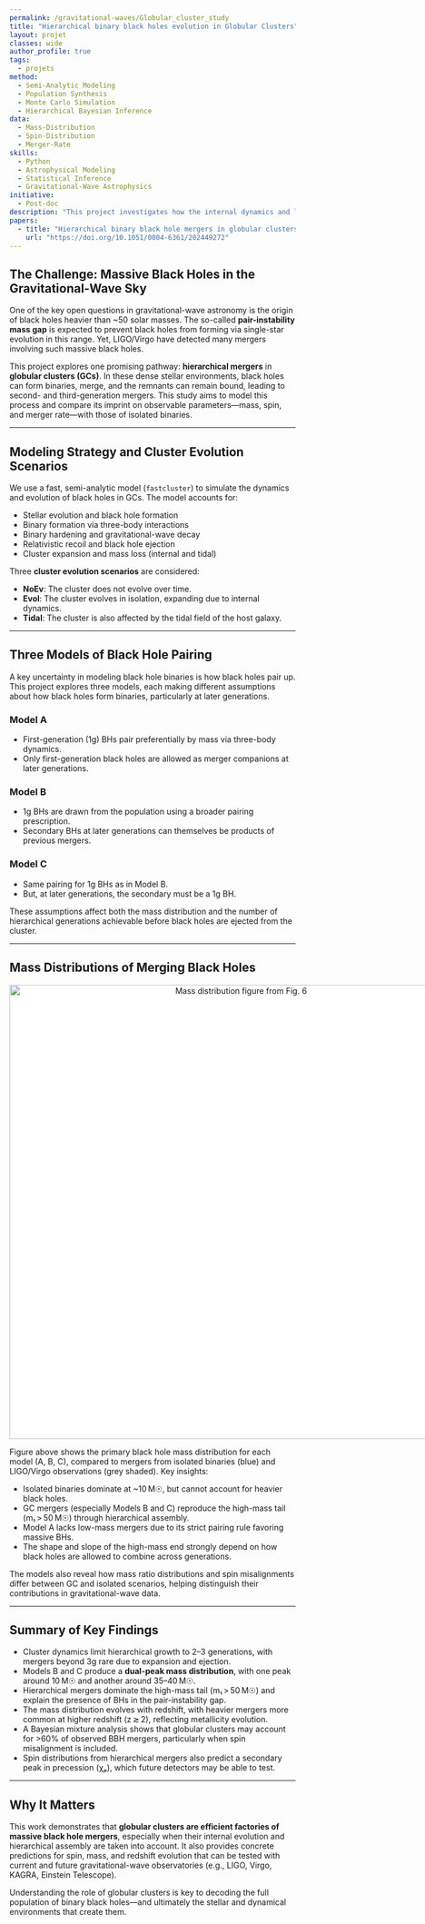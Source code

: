 ```yaml
---
permalink: /gravitational-waves/Globular_cluster_study
title: "Hierarchical binary black holes evolution in Globular Clusters"
layout: projet
classes: wide
author_profile: true
tags: 
  - projets
method: 
  - Semi-Analytic Modeling
  - Population Synthesis
  - Monte Carlo Simulation
  - Hierarchical Bayesian Inference
data: 
  - Mass-Distribution
  - Spin-Distribution
  - Merger-Rate
skills: 
  - Python
  - Astrophysical Modeling
  - Statistical Inference
  - Gravitational-Wave Astrophysics
initiative: 
  - Post-doc
description: "This project investigates how the internal dynamics and long-term evolution of globular clusters shape the mass, spin, and merger-rate distributions of black holes through repeated mergers."
papers:
  - title: "Hierarchical binary black hole mergers in globular clusters: Mass function and evolution with redshift"
    url: "https://doi.org/10.1051/0004-6361/202449272"
---
```


## The Challenge: Massive Black Holes in the Gravitational-Wave Sky

One of the key open questions in gravitational-wave astronomy is the origin of black holes heavier than ~50 solar masses. The so-called **pair-instability mass gap** is expected to prevent black holes from forming via single-star evolution in this range. Yet, LIGO/Virgo have detected many mergers involving such massive black holes.

This project explores one promising pathway: **hierarchical mergers** in **globular clusters (GCs)**. In these dense stellar environments, black holes can form binaries, merge, and the remnants can remain bound, leading to second- and third-generation mergers. This study aims to model this process and compare its imprint on observable parameters—mass, spin, and merger rate—with those of isolated binaries.

---

## Modeling Strategy and Cluster Evolution Scenarios

We use a fast, semi-analytic model (`fastcluster`) to simulate the dynamics and evolution of black holes in GCs. The model accounts for:

- Stellar evolution and black hole formation
- Binary formation via three-body interactions
- Binary hardening and gravitational-wave decay
- Relativistic recoil and black hole ejection
- Cluster expansion and mass loss (internal and tidal)

Three **cluster evolution scenarios** are considered:

- **NoEv**: The cluster does not evolve over time.
- **Evol**: The cluster evolves in isolation, expanding due to internal dynamics.
- **Tidal**: The cluster is also affected by the tidal field of the host galaxy.

---

## Three Models of Black Hole Pairing

A key uncertainty in modeling black hole binaries is how black holes pair up. This project explores three models, each making different assumptions about how black holes form binaries, particularly at later generations.

### **Model A**  
- First-generation (1g) BHs pair preferentially by mass via three-body dynamics.  
- Only first-generation black holes are allowed as merger companions at later generations.

### **Model B**  
- 1g BHs are drawn from the population using a broader pairing prescription.  
- Secondary BHs at later generations can themselves be products of previous mergers.

### **Model C**  
- Same pairing for 1g BHs as in Model B.  
- But, at later generations, the secondary must be a 1g BH.

These assumptions affect both the mass distribution and the number of hierarchical generations achievable before black holes are ejected from the cluster.

---

## Mass Distributions of Merging Black Holes

<p align="center">
  <span style="background-color: white; display: inline-block;">
    <img src="../assets/images/GC_masses.png" alt="Mass distribution figure from Fig. 6" width="800"/>
  </span>
</p>

Figure above shows the primary black hole mass distribution for each model (A, B, C), compared to mergers from isolated binaries (blue) and LIGO/Virgo observations (grey shaded). Key insights:

- Isolated binaries dominate at ~10 M☉, but cannot account for heavier black holes.
- GC mergers (especially Models B and C) reproduce the high-mass tail (m₁ > 50 M☉) through hierarchical assembly.
- Model A lacks low-mass mergers due to its strict pairing rule favoring massive BHs.
- The shape and slope of the high-mass end strongly depend on how black holes are allowed to combine across generations.

The models also reveal how mass ratio distributions and spin misalignments differ between GC and isolated scenarios, helping distinguish their contributions in gravitational-wave data.

---

## Summary of Key Findings

- Cluster dynamics limit hierarchical growth to 2–3 generations, with mergers beyond 3g rare due to expansion and ejection.
- Models B and C produce a **dual-peak mass distribution**, with one peak around 10 M☉ and another around 35–40 M☉.
- Hierarchical mergers dominate the high-mass tail (m₁ > 50 M☉) and explain the presence of BHs in the pair-instability gap.
- The mass distribution evolves with redshift, with heavier mergers more common at higher redshift (z ≳ 2), reflecting metallicity evolution.
- A Bayesian mixture analysis shows that globular clusters may account for >60% of observed BBH mergers, particularly when spin misalignment is included.
- Spin distributions from hierarchical mergers also predict a secondary peak in precession (χₚ), which future detectors may be able to test.

---

## Why It Matters

This work demonstrates that **globular clusters are efficient factories of massive black hole mergers**, especially when their internal evolution and hierarchical assembly are taken into account. It also provides concrete predictions for spin, mass, and redshift evolution that can be tested with current and future gravitational-wave observatories (e.g., LIGO, Virgo, KAGRA, Einstein Telescope).

Understanding the role of globular clusters is key to decoding the full population of binary black holes—and ultimately the stellar and dynamical environments that create them.
